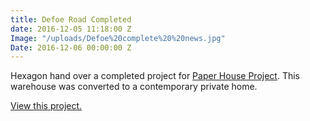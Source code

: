 ```yaml
---
title: Defoe Road Completed
date: 2016-12-05 11:18:00 Z
Image: "/uploads/Defoe%20complete%20%20news.jpg"
Date: 2016-12-06 00:00:00 Z
---
```


Hexagon hand over a completed project for [Paper House Project](http://www.paperhouseproject.co.uk). This warehouse was converted to a contemporary private home. 

[View this project.](http://hexagonconstruction.com/selected-projects/defoe-road.html)
